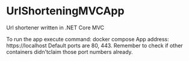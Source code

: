 # UrlShorteningMVCApp
Url shortener written in .NET Core MVC

To run the app execute command: docker compose
App address: https://localhost
Default ports are 80, 443. Remember to check if other containers didn'tclaim those port numbers already.
